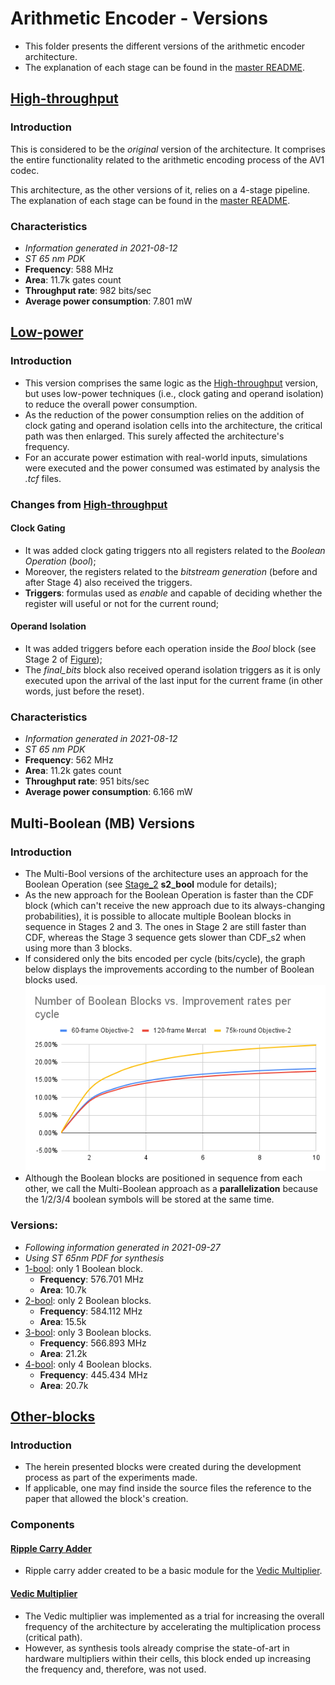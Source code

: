 # Arithmetic Encoder - Versions
- This folder presents the different versions of the arithmetic encoder architecture.
- The explanation of each stage can be found in the [master README](https://github.com/tuliopereirab/arithmetic-encoder-av1).

## [High-throughput](entropy-encoder-original)

### Introduction

This is considered to be the _original_ version of the architecture. It comprises the entire functionality related to the arithmetic encoding process of the AV1 codec.

This architecture, as the other versions of it, relies on a 4-stage pipeline. The explanation of each stage can be found in the [master README](https://github.com/tuliopereirab/arithmetic-encoder-av1).

### Characteristics
- _Information generated in 2021-08-12_
- _ST 65 nm PDK_
- **Frequency**: 588 MHz
- **Area**: 11.7k gates count
- **Throughput rate**: 982 bits/sec
- **Average power consumption**: 7.801 mW

## [Low-power](entropy-encoder-lp)

### Introduction

- This version comprises the same logic as the [High-throughput](entropy-encoder-original) version, but uses low-power techniques (i.e., clock gating and operand isolation) to reduce the overall power consumption.
- As the reduction of the power consumption relies on the addition of clock gating and operand isolation cells into the architecture, the critical path was then enlarged. This surely affected the architecture's frequency.
- For an accurate power estimation with real-world inputs, simulations were executed and the power consumed was estimated by analysis the _.tcf_ files.

### Changes from [High-throughput](entropy-encoder-original)
#### Clock Gating
- It was added clock gating triggers nto all registers related to the _Boolean Operation_ (_bool_);
- Moreover, the registers related to the _bitstream generation_ (before and after Stage 4) also received the triggers.
- **Triggers**: formulas used as _enable_ and capable of deciding whether the register will useful or not for the current round;
#### Operand Isolation
- It was added triggers before each operation inside the _Bool_ block (see Stage 2 of [Figure](../Project/images/Original_Arc/hitecture-Stage_2.jpg));
- The _final_bits_ block also received operand isolation triggers as it is only executed upon the arrival of the last input for the current frame (in other words, just before the reset).

### Characteristics
- _Information generated in 2021-08-12_
- _ST 65 nm PDK_
- **Frequency**: 562 MHz
- **Area**: 11.2k gates count
- **Throughput rate**: 951 bits/sec
- **Average power consumption**: 6.166 mW

## Multi-Boolean (MB) Versions

### Introduction
- The Multi-Bool versions of the architecture uses an approach for the Boolean Operation (see [Stage_2](entropy-encoder-1-bool/stage_2.v) **s2_bool** module for details);
- As the new approach for the Boolean Operation is faster than the CDF block (which can't receive the new approach due to its always-changing probabilities), it is possible to allocate multiple Boolean blocks in sequence in Stages 2 and 3. The ones in Stage 2 are still faster than CDF, whereas the Stage 3 sequence gets slower than CDF_s2 when using more than 3 blocks.
- If considered only the bits encoded per cycle (bits/cycle), the graph below displays the improvements according to the number of Boolean blocks used.
![Graph](../Project/images/Graph_MB.png?raw=true)
- Although the Boolean blocks are positioned in sequence from each other, we call the Multi-Boolean approach as a **parallelization** because the 1/2/3/4 boolean symbols will be stored at the same time.

### Versions:
- _Following information generated in 2021-09-27_
- _Using ST 65nm PDF for synthesis_
- [1-bool](entropy-encoder-1-bool): only 1 Boolean block.
  - **Frequency**: 576.701 MHz
  - **Area**: 10.7k
- [2-bool](entropy-encoder-2-bool): only 2 Boolean blocks.
  - **Frequency**: 584.112 MHz
  - **Area**: 15.5k
- [3-bool](entropy-encoder-3-bool): only 3 Boolean blocks.
  - **Frequency**: 566.893 MHz
  - **Area**: 21.2k
- [4-bool](entropy-encoder-4-bool): only 4 Boolean blocks.
  - **Frequency**: 445.434 MHz
  - **Area**: 20.7k


## [Other-blocks](other-blocks)

### Introduction
- The herein presented blocks were created during the development process as part of the experiments made.
- If applicable, one may find inside the source files the reference to the paper that allowed the block's creation.  

### Components
#### [Ripple Carry Adder](other-blocks/ripple_carry_adder)
- Ripple carry adder created to be a basic module for the [Vedic Multiplier](other-blocks/vedic-multiplier).

#### [Vedic Multiplier](other-blocks/vedic-multiplier)
- The Vedic multiplier was implemented as a trial for increasing the overall frequency of the architecture by accelerating the multiplication process (critical path).
- However, as synthesis tools already comprise the state-of-art in hardware multipliers within their cells, this block ended up increasing the frequency and, therefore, was not used.
